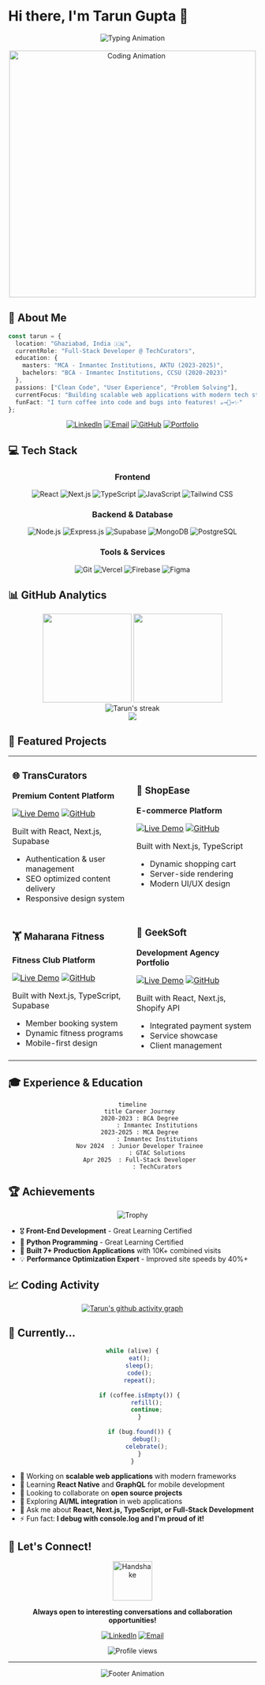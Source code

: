 # Hi there, I'm Tarun Gupta 👋

<div align="center">
  <img src="https://readme-typing-svg.herokuapp.com?font=JetBrains+Mono&weight=600&size=30&duration=3000&pause=1000&color=00D9FF&center=true&vCenter=true&multiline=true&width=800&height=100&lines=Full-Stack+Developer;React+%7C+Next.js+%7C+TypeScript;Building+Digital+Experiences" alt="Typing Animation" />
</div>
<br/>
<div align="center">
  <img src="https://user-images.githubusercontent.com/74038190/225813708-98b745f2-7d22-48cf-9150-083f1b00d6c9.gif" width="500" alt="Coding Animation" />
</div>

## 🚀 About Me

```typescript
const tarun = {
  location: "Ghaziabad, India 🇮🇳",
  currentRole: "Full-Stack Developer @ TechCurators",
  education: {
    masters: "MCA - Inmantec Institutions, AKTU (2023-2025)",
    bachelors: "BCA - Inmantec Institutions, CCSU (2020-2023)"
  },
  passions: ["Clean Code", "User Experience", "Problem Solving"],
  currentFocus: "Building scalable web applications with modern tech stack",
  funFact: "I turn coffee into code and bugs into features! ☕→🐛→✨"
};
```

<div align="center">

[![LinkedIn](https://img.shields.io/badge/LinkedIn-0077B5?style=for-the-badge&logo=linkedin&logoColor=white)](https://linkedin.com/in/tarun2606)
[![Email](https://img.shields.io/badge/Gmail-D14836?style=for-the-badge&logo=gmail&logoColor=white)](mailto:tarun.gupta2606@gmail.com)
[![GitHub](https://img.shields.io/badge/GitHub-100000?style=for-the-badge&logo=github&logoColor=white)](https://github.com/TarunGupta2602)
[![Portfolio](https://img.shields.io/badge/Portfolio-FF5722?style=for-the-badge&logo=todoist&logoColor=white)](https://geeksoft.site)

</div>

## 💻 Tech Stack

<div align="center">

### Frontend
![React](https://img.shields.io/badge/React-20232A?style=for-the-badge&logo=react&logoColor=61DAFB)
![Next.js](https://img.shields.io/badge/Next.js-000000?style=for-the-badge&logo=next.js&logoColor=white)
![TypeScript](https://img.shields.io/badge/TypeScript-007ACC?style=for-the-badge&logo=typescript&logoColor=white)
![JavaScript](https://img.shields.io/badge/JavaScript-F7DF1E?style=for-the-badge&logo=javascript&logoColor=black)
![Tailwind CSS](https://img.shields.io/badge/Tailwind_CSS-38B2AC?style=for-the-badge&logo=tailwind-css&logoColor=white)

### Backend & Database
![Node.js](https://img.shields.io/badge/Node.js-43853D?style=for-the-badge&logo=node.js&logoColor=white)
![Express.js](https://img.shields.io/badge/Express.js-404D59?style=for-the-badge)
![Supabase](https://img.shields.io/badge/Supabase-3ECF8E?style=for-the-badge&logo=supabase&logoColor=white)
![MongoDB](https://img.shields.io/badge/MongoDB-4EA94B?style=for-the-badge&logo=mongodb&logoColor=white)
![PostgreSQL](https://img.shields.io/badge/PostgreSQL-316192?style=for-the-badge&logo=postgresql&logoColor=white)

### Tools & Services
![Git](https://img.shields.io/badge/Git-FC6D26?style=for-the-badge&logo=git&logoColor=white)
![Vercel](https://img.shields.io/badge/Vercel-000000?style=for-the-badge&logo=vercel&logoColor=white)
![Firebase](https://img.shields.io/badge/Firebase-039BE5?style=for-the-badge&logo=Firebase&logoColor=white)
![Figma](https://img.shields.io/badge/Figma-F24E1E?style=for-the-badge&logo=figma&logoColor=white)

</div>

## 📊 GitHub Analytics

<div align="center">
  <img height="180em" src="https://github-readme-stats-sigma-five.vercel.app/api?username=TarunGupta2602&show_icons=true&theme=algolia&include_all_commits=true&count_private=true&hide_border=true"/>
  <img height="180em" src="https://github-readme-stats-sigma-five.vercel.app/api/top-langs/?username=TarunGupta2602&layout=compact&langs_count=8&theme=algolia&hide_border=true"/>
</div>

<div align="center">
  <img src="https://github-readme-streak-stats.herokuapp.com/?user=TarunGupta2602&theme=algolia&hide_border=true" alt="Tarun's streak"/>
</div>

<div align="center">
  <img src="https://github-readme-activity-graph.vercel.app/graph?username=TarunGupta2602&bg_color=0d1117&color=5BCDEC&line=5BCDEC&point=FFFFFF&hide_border=true" />
</div>

## 🎯 Featured Projects

<div align="center">

<table>
<tr>
<td width="50%">

### 🌐 TransCurators
**Premium Content Platform**

[![Live Demo](https://img.shields.io/badge/Live-Demo-success?style=flat-square)](https://transcurators.com)
[![GitHub](https://img.shields.io/badge/Code-Repository-blue?style=flat-square)](https://github.com/TarunGupta2602)

Built with React, Next.js, Supabase
- Authentication & user management
- SEO optimized content delivery
- Responsive design system

</td>
<td width="50%">

### 🛒 ShopEase
**E-commerce Platform**

[![Live Demo](https://img.shields.io/badge/Live-Demo-success?style=flat-square)](https://shopease-eosin.vercel.app)
[![GitHub](https://img.shields.io/badge/Code-Repository-blue?style=flat-square)](https://github.com/TarunGupta2602)

Built with Next.js, TypeScript
- Dynamic shopping cart
- Server-side rendering
- Modern UI/UX design

</td>
</tr>
<tr>
<td width="50%">

### 🏋️ Maharana Fitness
**Fitness Club Platform**

[![Live Demo](https://img.shields.io/badge/Live-Demo-success?style=flat-square)](https://maharana-fitness.vercel.app)
[![GitHub](https://img.shields.io/badge/Code-Repository-blue?style=flat-square)](https://github.com/TarunGupta2602)

Built with Next.js, TypeScript, Supabase
- Member booking system
- Dynamic fitness programs
- Mobile-first design

</td>
<td width="50%">

### 💼 GeekSoft
**Development Agency Portfolio**

[![Live Demo](https://img.shields.io/badge/Live-Demo-success?style=flat-square)](https://geeksoft.site)
[![GitHub](https://img.shields.io/badge/Code-Repository-blue?style=flat-square)](https://github.com/TarunGupta2602)

Built with React, Next.js, Shopify API
- Integrated payment system
- Service showcase
- Client management

</td>
</tr>
</table>

</div>

## 🎓 Experience & Education

<div align="center">

```mermaid
timeline
    title Career Journey
    2020-2023 : BCA Degree
              : Inmantec Institutions
    2023-2025 : MCA Degree
              : Inmantec Institutions
    Nov 2024  : Junior Developer Trainee
              : GTAC Solutions
    Apr 2025  : Full-Stack Developer
              : TechCurators
```

</div>

## 🏆 Achievements

<div align="center">

![Trophy](https://github-profile-trophy.vercel.app/?username=TarunGupta2602&theme=algolia&no-frame=true&no-bg=true&margin-w=4)

</div>

- 🎖️ **Front-End Development** - Great Learning Certified
- 🐍 **Python Programming** - Great Learning Certified
- 🚀 **Built 7+ Production Applications** with 10K+ combined visits
- 💡 **Performance Optimization Expert** - Improved site speeds by 40%+

## 📈 Coding Activity

<div align="center">
  
[![Tarun's github activity graph](https://github-readme-activity-graph.vercel.app/graph?username=TarunGupta2602&bg_color=0f0f23&color=00d9ff&line=00d9ff&point=ffffff&area=true&hide_border=true)](https://github.com/TarunGupta2602)

</div>

## 💭 Currently...

<div align="center">

```javascript
while (alive) {
    eat();
    sleep();
    code();
    repeat();
    
    if (coffee.isEmpty()) {
        refill();
        continue;
    }
    
    if (bug.found()) {
        debug();
        celebrate();
    }
}
```

</div>

- 🔭 Working on **scalable web applications** with modern frameworks
- 🌱 Learning **React Native** and **GraphQL** for mobile development
- 👯 Looking to collaborate on **open source projects**
- 🤔 Exploring **AI/ML integration** in web applications
- 💬 Ask me about **React, Next.js, TypeScript, or Full-Stack Development**
- ⚡ Fun fact: **I debug with console.log and I'm proud of it!**

## 🤝 Let's Connect!

<div align="center">
  <img src="https://raw.githubusercontent.com/Tarikul-Islam-Anik/Animated-Fluent-Emojis/master/Emojis/Hand%20gestures/Handshake.png" alt="Handshake" width="80"/>
  
  **Always open to interesting conversations and collaboration opportunities!**
  
  [![LinkedIn](https://img.shields.io/badge/LinkedIn-Connect-0077B5?style=for-the-badge&logo=linkedin)](https://linkedin.com/in/tarun2606)
  [![Email](https://img.shields.io/badge/Email-Reach_Out-D14836?style=for-the-badge&logo=gmail)](mailto:tarun.gupta2606@gmail.com)
</div>

<div align="center">
  <img src="https://komarev.com/ghpvc/?username=TarunGupta2602&color=blueviolet&style=for-the-badge" alt="Profile views" />
</div>

---

<div align="center">
  <img src="https://readme-typing-svg.herokuapp.com?font=JetBrains+Mono&size=18&duration=4000&pause=1000&color=00D9FF&center=true&vCenter=true&width=500&lines=Thanks+for+visiting!+%F0%9F%98%8A;Let's+build+something+amazing+together!;Happy+coding!+%F0%9F%9A%80" alt="Footer Animation" />
</div>
